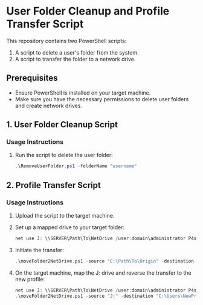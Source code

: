 # User Folder Cleanup and Profile Transfer Script

This repository contains two PowerShell scripts:
1. A script to delete a user's folder from the system.
2. A script to transfer the folder to a network drive.

## Prerequisites

- Ensure PowerShell is installed on your target machine.
- Make sure you have the necessary permissions to delete user folders and create network drives.

## 1. User Folder Cleanup Script

### Usage Instructions

1. Run the script to delete the user folder:
    ```powershell
    .\RemoveUserFolder.ps1 -folderName "username"
    ```

## 2. Profile Transfer Script

### Usage Instructions

1. Upload the script to the target machine.

2. Set up a mapped drive to your target folder:
    ```powershell
    net use J: \\SERVER\Path\To\NetDrive /user:domain\administrator P4ssWord
    ```

3. Initiate the transfer:
    ```powershell
    .\moveFolder2NetDrive.ps1 -source "C:\Path\To\Origin" -destination "J:" -username "domain\administrator" -password 'PassWord'
    ```

4. On the target machine, map the J: drive and reverse the transfer to the new profile:
    ```powershell
    net use J: \\SERVER\Path\To\NetDrive /user:domain\administrator P4ssWord
    .\moveFolder2NetDrive.ps1 -source "J:" -destination "C:\Users\NewProfile" -username "domain\administrator" -password 'PassWord'
    ```
